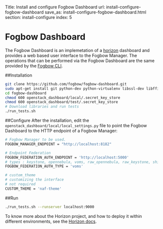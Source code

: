 Title: Install and configure Fogbow Dashboard
url: install-configure-fogbow-dashboard
save_as: install-configure-fogbow-dashboard.html
section: install-configure
index: 5

Fogbow Dashboard
==========
The Fogbow Dashboard is an implemetation of a [horizon](https://github.com/openstack/horizon) dashboard and provides a web based user interface to the Fogbow Manager. The operations that can be performed via the Fogbow Dashboard are the same provided by the [Fogbow CLI](http://www.fogbowcloud.org/fogbow-cli).

##Installation

```bash
git clone https://github.com/fogbow/fogbow-dashboard.git
sudo apt-get install git python-dev python-virtualenv libssl-dev libffi-dev libxml2-dev libxslt1-dev
cd fogbow-dashboard
chmod 600 openstack_dashboard/local/.secret_key_store
chmod 600 openstack_dashboard/test/.secret_key_store
# Download libraries and run tests
./run_tests.sh
```

##Configure
After the installation, edit the ```openstack_dashboard/local/local_settings.py``` file to point the Fogbow Dashboard to the HTTP endpoint of a Fogbow Manager:

``` bash
# Fogbow Manager to be used.
FOGBOW_MANAGER_ENDPOINT = "http://localhost:8182"

# Endpoint Federation
FOGBOW_FEDERATION_AUTH_ENDPOINT = 'http://localhost:5000' 
# types : keystone, opennebula, voms, raw_opennebula, raw_keystone, shibboleth, simpletoken
FOGBOW_FEDERATION_AUTH_TYPE = 'voms'

# custom_theme
# customizing the interface
# not required
CUSTOM_THEME = 'naf-theme'
```

##Run
``` bash
./run_tests.sh --runserver localhost:9000
```

To know more about the Horizon project, and how to deploy it within different environments, see the <a href="http://docs.openstack.org/developer/horizon/index.html" target=_blank>Horizon docs</a>.
